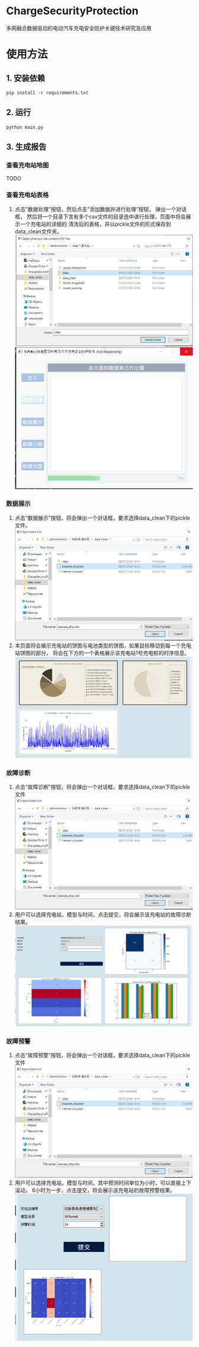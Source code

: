 # ChargeSecurityProtection
多网融合数据驱动的电动汽车充电安全防护关键技术研究及应用
# 使用方法
## 1. 安装依赖
```shell
pip install -r requirements.txt
```
## 2. 运行
```shell
python main.py
```
## 3. 生成报告
### 查看充电站地图
TODO
### 查看充电站表格
1. 点击"数据处理"按钮，然后点击“添加数据并进行处理”按钮， 弹出一个对话框，
然后将一个目录下含有多个csv文件的目录选中进行处理，页面中将会展示一个充电站的详细的
清洗后的表格，并以pickle文件的形式保存到data_clean文件夹。
![img.png](assets/img.png)
![img.png](assets/cleansing_cvses.png)

### 数据展示
1. 点击“数据展示”按钮，将会弹出一个对话框，要求选择data_clean下的pickle文件。
![img.png](assets/select_cleaned_pickle.png)
2. 本页面将会展示充电站的饼图与电池类型的饼图，如果鼠标移动到每一个充电站饼图的部分，
将会在下方的一个表格展示该充电站1号充电桩的时序信息。
![img.png](assets/station_summary.png)
### 故障诊断
1. 点击“故障诊断”按钮，将会弹出一个对话框，要求选择data_clean下的pickle文件
![img.png](assets/select_cleaned_pickle.png)
2. 用户可以选择充电站，模型与时间，点击提交，将会展示该充电站的故障诊断结果。
![img.png](assets/diagnotics.png)
### 故障预警
1. 点击“故障预警”按钮，将会弹出一个对话框，要求选择data_clean下的pickle文件
![img.png](assets/select_cleaned_pickle.png)
2. 用户可以选择充电站，模型与时间，其中预测时间单位为小时，可以直接上下滚动，
6小时为一步，点击提交，将会展示该充电站的故障预警结果。
![img.png](assets/alert.png)
